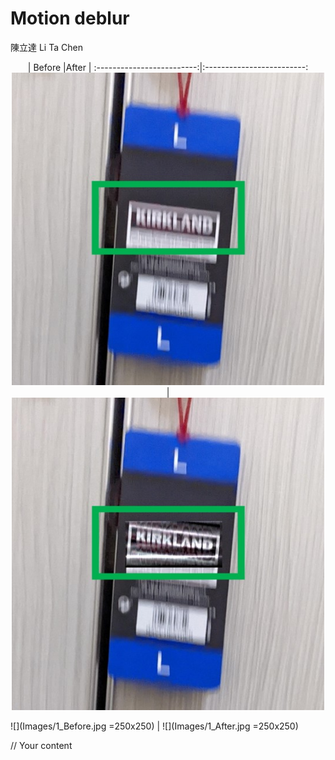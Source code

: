 # Motion deblur

陳立達 Li Ta Chen

<p align="center">
| Before      |After        |
:-------------------------:|:-------------------------:
<img src="Images/1_Before.jpg" width="500" height="500"> | <img src="Images/1_After.jpg" width="500" height="500">


![](Images/1_Before.jpg =250x250) | ![](Images/1_After.jpg =250x250)



// Your content
</p>
